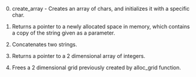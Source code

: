 0. create_array - Creates an array of chars, and initializes it with a specific char.

1. Returns a pointer to a newly allocated space in memory, which contains a copy of the string given as a parameter.

2. Concatenates two strings.

3. Returns a pointer to a 2 dimensional array of integers.

4. Frees a 2 dimensional grid previously created by alloc_grid function.
